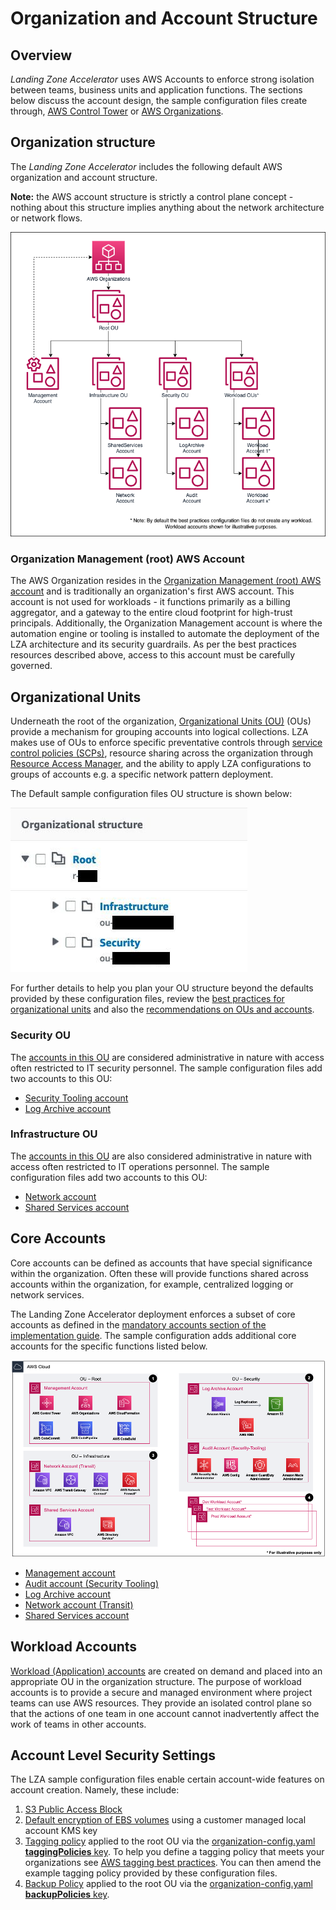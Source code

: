 # Organization and Account Structure

## Overview

_Landing Zone Accelerator_ uses AWS Accounts to enforce strong isolation between teams, business units and application functions. The sections below discuss the account design, the sample configuration files create through, [AWS Control Tower](https://aws.amazon.com/controltower/) or [AWS Organizations](https://docs.aws.amazon.com/organizations/latest/userguide/orgs_introduction.html).

## Organization structure

The _Landing Zone Accelerator_ includes the following default AWS organization and account structure.

**Note:** the AWS account structure is strictly a control plane concept - nothing about this structure implies anything about the network architecture or network flows.

![Organization Structure](./images/organization_structure.png "Organization Structure")

### Organization Management (root) AWS Account

The AWS Organization resides in the [Organization Management (root) AWS account](https://docs.aws.amazon.com/prescriptive-guidance/latest/security-reference-architecture/org-management.html) and is traditionally an organization's first AWS account. This account is not used for workloads - it functions primarily as a billing aggregator, and a gateway to the entire cloud footprint for high-trust principals. Additionally, the Organization Management account is where the automation engine or tooling is installed to automate the deployment of the LZA architecture and its security guardrails. As per the best practices resources described above, access to this account must be carefully governed.

## Organizational Units

Underneath the root of the organization, [Organizational Units (OU)](https://docs.aws.amazon.com/organizations/latest/userguide/orgs_getting-started_concepts.html) (OUs) provide a mechanism for grouping accounts into logical collections. LZA makes use of OUs to enforce specific preventative controls through [service control policies (SCPs)](https://docs.aws.amazon.com/organizations/latest/userguide/orgs_getting-started_concepts.html), resource sharing across the organization through [Resource Access Manager](https://aws.amazon.com/ram/), and the ability to apply LZA configurations to groups of accounts e.g. a specific network pattern deployment.

The Default sample configuration files OU structure is shown below:

![Default OU Structure](./images/default_ou_structure.jpg "Default OU Structure")

For further details to help you plan your OU structure beyond the defaults provided by these configuration files, review the [best practices for organizational units](https://docs.aws.amazon.com/whitepapers/latest/organizing-your-aws-environment/benefits-of-using-ous.html) and also the [recommendations on OUs and accounts](https://docs.aws.amazon.com/whitepapers/latest/organizing-your-aws-environment/recommended-ous-and-accounts.html).

### Security OU

The [accounts in this OU](https://docs.aws.amazon.com/whitepapers/latest/organizing-your-aws-environment/security-ou-and-accounts.html) are considered administrative in nature with access often restricted to IT security personnel. The sample configuration files add two accounts to this OU:

- [Security Tooling account](https://docs.aws.amazon.com/prescriptive-guidance/latest/security-reference-architecture/security-tooling.html)
- [Log Archive account](https://docs.aws.amazon.com/prescriptive-guidance/latest/security-reference-architecture/log-archive.html)

### Infrastructure OU

The [accounts in this OU](https://docs.aws.amazon.com/whitepapers/latest/organizing-your-aws-environment/infrastructure-ou-and-accounts.html) are also considered administrative in nature with access often restricted to IT operations personnel. The sample configuration files add two accounts to this OU:

- [Network account](https://docs.aws.amazon.com/prescriptive-guidance/latest/security-reference-architecture/network.html)
- [Shared Services account](https://docs.aws.amazon.com/prescriptive-guidance/latest/security-reference-architecture/shared-services.html)

## Core Accounts

Core accounts can be defined as accounts that have special significance within the organization. Often these will provide functions shared across accounts within the organization, for example, centralized logging or network services.

The Landing Zone Accelerator deployment enforces a subset of core accounts as defined in the [mandatory accounts section of the implementation guide](https://docs.aws.amazon.com/solutions/latest/landing-zone-accelerator-on-aws/mandatory-accounts.html). The sample configuration adds additional core accounts for the specific functions listed below.

![Mandatory Accounts](./images/mandatory_accounts.jpg "Mandatory Accounts")

- [Management account](https://docs.aws.amazon.com/prescriptive-guidance/latest/security-reference-architecture/org-management.html)
- [Audit account (Security Tooling)](https://docs.aws.amazon.com/prescriptive-guidance/latest/security-reference-architecture/security-tooling.html)
- [Log Archive account](https://docs.aws.amazon.com/prescriptive-guidance/latest/security-reference-architecture/log-archive.html)
- [Network account (Transit)](https://docs.aws.amazon.com/prescriptive-guidance/latest/security-reference-architecture/network.html)
- [Shared Services account](https://docs.aws.amazon.com/prescriptive-guidance/latest/security-reference-architecture/shared-services.html)

## Workload Accounts

[Workload (Application) accounts](https://docs.aws.amazon.com/prescriptive-guidance/latest/security-reference-architecture/application.html) are created on demand and placed into an appropriate OU in the organization structure. The purpose of workload accounts is to provide a secure and managed environment where project teams can use AWS resources. They provide an isolated control plane so that the actions of one team in one account cannot inadvertently affect the work of teams in other accounts.

## Account Level Security Settings

The LZA sample configuration files enable certain account-wide features on account creation. Namely, these include:

1. [S3 Public Access Block](https://docs.aws.amazon.com/AmazonS3/latest/dev/access-control-block-public-access.html#access-control-block-public-access-options)
2. [Default encryption of EBS volumes](https://docs.aws.amazon.com/AWSEC2/latest/UserGuide/EBSEncryption.html#encryption-by-default) using a customer managed local account KMS key
3. [Tagging policy](https://github.com/awslabs/landing-zone-accelerator-on-aws/blob/main/reference/sample-configurations/lza-sample-config/tagging-policies/org-tag-policy.json) applied to the root OU via the [organization-config.yaml **taggingPolicies** key](https://github.com/awslabs/landing-zone-accelerator-on-aws/blob/main/reference/sample-configurations/lza-sample-config/organization-config.yaml). To help you define a tagging policy that meets your organizations see [AWS tagging best practices](https://docs.aws.amazon.com/organizations/latest/userguide/orgs_manage_policies_tag-policies-best-practices.html). You can then amend the example tagging policy provided by these configuration files.
4. [Backup Policy](https://github.com/awslabs/landing-zone-accelerator-on-aws/blob/main/reference/sample-configurations/lza-sample-config/backup-policies/backup-plan.json) applied to the root OU via the [organization-config.yaml **backupPolicies** key](https://github.com/awslabs/landing-zone-accelerator-on-aws/blob/main/reference/sample-configurations/lza-sample-config/organization-config.yaml).